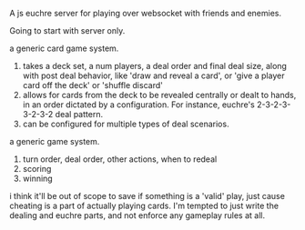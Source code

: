 A js euchre server for playing over websocket with friends and enemies.

Going to start with server only.

a generic card game system.

1) takes a deck set, a num players, a deal order and final deal size, along with post deal behavior, like 'draw and reveal a card', or 'give a player card off the deck' or 'shuffle discard'
2) allows for cards from the deck to be revealed centrally or dealt to hands, in an order dictated by a configuration. For instance, euchre's 2-3-2-3-3-2-3-2 deal pattern.
3) can be configured for multiple types of deal scenarios.

a generic game system.

1) turn order, deal order, other actions, when to redeal
2) scoring
3) winning

i think it'll be out of scope to save if something is a 'valid' play, just cause cheating is a part of actually playing cards. I'm tempted to just write the dealing and euchre parts, and not enforce any gameplay rules at all.
